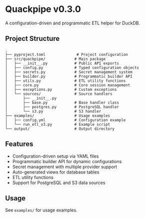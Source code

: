 # Quackpipe v0.3.0

A configuration-driven and programmatic ETL helper for DuckDB.

## Project Structure

```
.
├── pyproject.toml              # Project configuration
├── src/quackpipe/             # Main package
│   ├── __init__.py            # Public API exports
│   ├── config.py              # Typed configuration objects
│   ├── secrets.py             # Secret management system
│   ├── builder.py             # Programmatic builder API
│   ├── utils.py               # ETL utility functions
│   ├── core.py                # Core session management
│   ├── exceptions.py          # Custom exceptions
│   └── sources/               # Source handlers
│       ├── __init__.py
│       ├── base.py            # Base handler class
│       ├── postgres.py        # PostgreSQL handler
│       └── s3.py              # S3 handler
├── examples/                  # Usage examples
│   ├── config.yml             # Configuration example
│   └── run_etl_v3.py          # Example script
└── output/                    # Output directory
```

## Features

- Configuration-driven setup via YAML files
- Programmatic builder API for dynamic configurations
- Secret management with multiple provider support
- Auto-generated views for database tables
- ETL utility functions
- Support for PostgreSQL and S3 data sources

## Usage

See `examples/` for usage examples.
